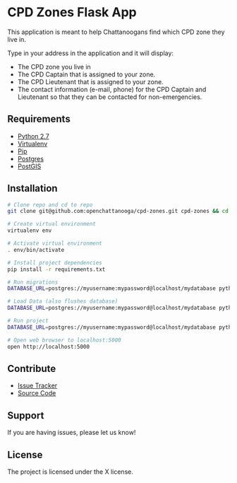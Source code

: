 # CPD Zones Flask App

This application is meant to help Chattanoogans find which CPD zone they live in.

Type in your address in the application and it will display:

  * The CPD zone you live in
  * The CPD Captain that is assigned to your zone.
  * The CPD Lieutenant that is assigned to your zone.
  * The contact information (e-mail, phone) for the CPD Captain and Lieutenant so that they can be contacted for non-emergencies.

## Requirements

- [Python 2.7](https://www.python.org/)
- [Virtualenv](https://virtualenv.pypa.io/en/latest/)
- [Pip](https://pip.pypa.io/en/latest/installing.html)
- [Postgres](http://www.postgresql.org/)
- [PostGIS](http://postgis.net/)

## Installation

~~~ sh
# Clone repo and cd to repo
git clone git@github.com:openchattanooga/cpd-zones.git cpd-zones && cd cpd-zones

# Create virtual environment
virtualenv env

# Activate virtual environment
. env/bin/activate

# Install project dependencies
pip install -r requirements.txt

# Run migrations
DATABASE_URL=postgres://myusername:mypassword@localhost/mydatabase python app.py db upgrade

# Load Data (also flushes database)
DATABASE_URL=postgres://myusername:mypassword@localhost/mydatabase python app.py reset_data

# Run project
DATABASE_URL=postgres://myusername:mypassword@localhost/mydatabase python app.py runserver

# Open web browser to localhost:5000
open http://localhost:5000
~~~

## Contribute

- [Issue Tracker](github.com/openchattanooga/cpd-zones/issues)
- [Source Code](github.com/openchattanooga/cpd-zones)

## Support

If you are having issues, please let us know!


## License

The project is licensed under the X license.
